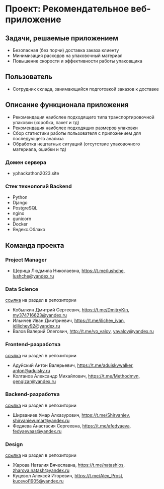 # Проект: Рекомендательное веб-приложение

## Задачи, решаемые приложением
* Безопасная (без порчи) доставка заказа клиенту
* Минимизация расходов на упаковочный материал
* Повышение скорости и эффективности работы упаковщика

## Пользователь
* Сотрудник склада, занимающийся подготовкой заказов к доставке

## Описание функционала приложения
* Рекомендация наиболее подходящего типа транспортировочной упаковки (коробка, пакет и тд)
* Рекомендация наиболее подходящих размеров упаковки
* Сбор статистики работы пользователя с приложением для последующего анализа
* Обработка нештатных ситуаций (отсутствие упаковочного материала, ошибки и тд)

### Домен сервера 
- yphackathon2023.site

### Стек технологий Backend
- Python
- Django
- PostgreSQL
- nginx
- gunicorn
- Docker
- Яндекс.Облако

## Команда проекта

### Project Manager
* Щерица Людмила Николаевна, https://t.me/lushche, lushche@yandex.ru

### Data Science
[ссылка](https://github.com/FedyaevaAS/pack-man-ya-market-2023/tree/main/backend/DS) на раздел в репозитории
* Кобылкин Дмитрий Сергеевич, https://t.me/DmitryKin, my374716623@yandex.ru
* Ильичев Иван Дмитриевич, https://t.me/ilichev_ivan, idilichev92@yandex.ru
* Валов Валерий Олегович, http://t.me/vo_valov, vavalov@yandex.ru

### Frontend-разработка
[ссылка](https://github.com/FedyaevaAS/pack-man-ya-market-2023/tree/main/frontend) на раздел в репозитории
* Адуйский Антон Валерьевич, https://t.me/aduiskywalker, anton@aduisky.ru
* Колганов Александр Михайлович, https://t.me/Methodmvn, gengizar@yandex.ru

### Backend-разработка
[ссылка](https://github.com/FedyaevaAS/pack-man-ya-market-2023/tree/main/backend) на раздел в репозитории
* Ширваниев Умар Алхазурович, https://t.me/Shirvaniev, shirvanievumar@yandex.ru
* Федяева Анастасия Сергеевна, https://t.me/afedyaeva, fedyaevaas@yandex.ru

### Design
[ссылка](https://github.com/FedyaevaAS/pack-man-ya-market-2023/tree/main/design) на раздел в репозитории
* Жарова Наталия Вячеславна, https://t.me/natashios, zharova.natash@yandex.ru
* Куцевол Алексей Игоревич, https://t.me/Alex_Prost, kucevol1905@yandex.ru

